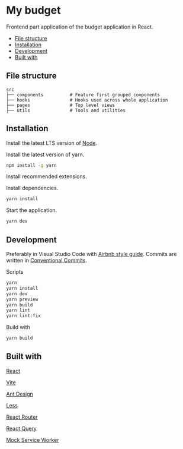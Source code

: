 # My budget

Frontend part application of the budget application in React.

- [File structure](#file-structure)
- [Installation](#installation)
- [Development](#development)
- [Built with](#built-with)

## File structure

```text
src
├── components          # Feature first grouped components
├── hooks               # Hooks used across whole application
├── pages               # Top level views
├── utils               # Tools and utilities
```

## Installation

Install the latest LTS version of [Node](https://nodejs.org/en/).

Install the latest version of yarn.

```bash
npm install -g yarn
```

Install recommended extensions.

Install dependencies.

```bash
yarn install
```

Start the application.

```bash
yarn dev
```

## Development

Preferably in Visual Studio Code with [Airbnb style guide](https://github.com/airbnb/javascript). Commits are written in [Conventional Commits](https://www.conventionalcommits.org/).

Scripts

```bash
yarn
yarn install
yarn dev
yarn preview
yarn build
yarn lint
yarn lint:fix
```

Build with

```bash
yarn build
```

## Built with

[React](https://reactjs.org/)

[Vite](https://vitejs.dev/)

[Ant Design](https://ant.design/)

[Less](https://lesscss.org/)

[React Router](https://reactrouter.com/)

[React Query](https://react-query.tanstack.com/)

[Mock Service Worker](https://mswjs.io/)
